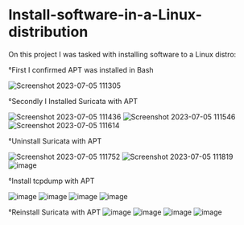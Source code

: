 # Install-software-in-a-Linux-distribution

On this project I was tasked with installing software to a Linux distro: 

°First I confirmed APT was installed in Bash

![Screenshot 2023-07-05 111305](https://github.com/MarcoSantibanez/Install-software-in-a-Linux-distribution/assets/138132151/4d2e8999-a637-4dad-ad90-f94f670af3f7)

°Secondly I Installed Suricata with APT

![Screenshot 2023-07-05 111436](https://github.com/MarcoSantibanez/Install-software-in-a-Linux-distribution/assets/138132151/6ccae394-44d8-4d9e-b3e1-123f355afc83)
![Screenshot 2023-07-05 111546](https://github.com/MarcoSantibanez/Install-software-in-a-Linux-distribution/assets/138132151/0dee5dbd-68b0-44e8-ad3c-fc6ace9836ee)
![Screenshot 2023-07-05 111614](https://github.com/MarcoSantibanez/Install-software-in-a-Linux-distribution/assets/138132151/4df96552-f76a-47a0-a7aa-f23249bf8c02)

°Uninstall Suricata with APT

![Screenshot 2023-07-05 111752](https://github.com/MarcoSantibanez/Install-software-in-a-Linux-distribution/assets/138132151/739122d2-5b87-44c4-9947-b4f1099cdc14)
![Screenshot 2023-07-05 111819](https://github.com/MarcoSantibanez/Install-software-in-a-Linux-distribution/assets/138132151/c10e9f56-7e13-4e9a-b93e-ad84e7ab2b12)
![image](https://github.com/MarcoSantibanez/Install-software-in-a-Linux-distribution/assets/138132151/b74084f7-c60a-49e6-9aaf-5902feab5c68)

°Install tcpdump with APT

![image](https://github.com/MarcoSantibanez/Install-software-in-a-Linux-distribution/assets/138132151/edcea229-1f98-4183-bca6-3a38f38e38c5)
![image](https://github.com/MarcoSantibanez/Install-software-in-a-Linux-distribution/assets/138132151/6e836680-8682-4aa7-891f-4d17b2fc9faf)
![image](https://github.com/MarcoSantibanez/Install-software-in-a-Linux-distribution/assets/138132151/8c103553-ec39-4057-b1ad-269f3cbac3ca)
![image](https://github.com/MarcoSantibanez/Install-software-in-a-Linux-distribution/assets/138132151/eff15fec-7b90-4479-bbe9-6d5ce1dab0bd)


°Reinstall Suricata with APT
![image](https://github.com/MarcoSantibanez/Install-software-in-a-Linux-distribution/assets/138132151/eeecce2a-0f67-48d1-a840-8d2de2448b5f)
![image](https://github.com/MarcoSantibanez/Install-software-in-a-Linux-distribution/assets/138132151/918ecf13-50a3-40b2-aa20-f1a3add957ab)
![image](https://github.com/MarcoSantibanez/Install-software-in-a-Linux-distribution/assets/138132151/d84d72ab-b6ec-46e4-aa7d-ec568b465c38)
![image](https://github.com/MarcoSantibanez/Install-software-in-a-Linux-distribution/assets/138132151/65f735f0-abd6-4416-8d6b-610920ab7ef3)


